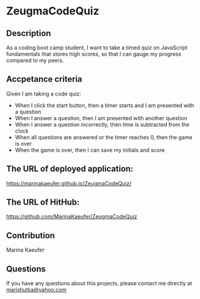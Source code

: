 # ZeugmaCodeQuiz
## Description

As a coding boot camp student, I want to take a timed quiz on JavaScript fundamentals that stores high scores, so that I can gauge my progress compared to my peers. 

## Accpetance criteria
Given I am taking a code quiz: 
* When I click the start button, then a timer starts and I am presented with a question
* When I answer a question, then I am presented with another question
* When I answer a question incorrectly, then time is subtracted from the clock
* When all questions are answered or the timer reaches 0, then the game is over
* When the game is over, then I can save my initials and score

## The URL of deployed application: 

https://marinakaeufer.github.io/ZeugmaCodeQuiz/

## The URL of HitHub: 
https://github.com/MarinaKaeufer/ZeugmaCodeQuiz

## Contribution

Marina Kaeufer

## Questions 

If you have any questions about this projects, please contact me directly at marishutka@yahoo.com
